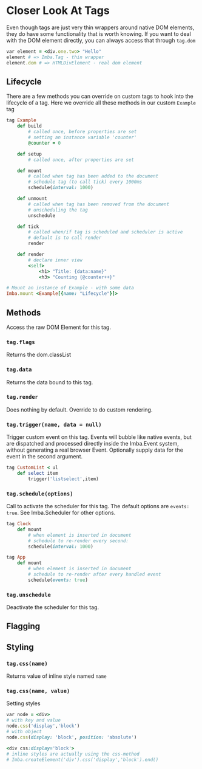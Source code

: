 # Closer Look At Tags

Even though tags are just very thin wrappers around native DOM elements, they do have some functionality that is worth knowing. If you want to deal with the DOM element directly, you can always access that through `tag.dom`

```ruby
var element = <div.one.two> "Hello"
element # => Imba.Tag - thin wrapper
element.dom # => HTMLDivElement - real dom element
```

## Lifecycle

There are a few methods you can override on custom tags to hook into the lifecycle of a tag. Here we override all these methods in our custom `Example` tag

```ruby
tag Example
    def build
        # called once, before properties are set
        # setting an instance variable 'counter'
        @counter = 0

    def setup
        # called once, after properties are set

    def mount
        # called when tag has been added to the document
        # schedule tag (to call tick) every 1000ms
        schedule(interval: 1000)

    def unmount
        # called when tag has been removed from the document
        # unscheduling the tag
        unschedule

    def tick
        # called when/if tag is scheduled and scheduler is active
        # default is to call render
        render

    def render
        # declare inner view
        <self>
            <h1> "Title: {data:name}"
            <h3> "Counting {@counter++}"

# Mount an instance of Example - with some data
Imba.mount <Example[{name: "Lifecycle"}]>
```

## Methods

Access the raw DOM Element for this tag.

### `tag.flags`

Returns the dom.classList

### `tag.data`

Returns the data bound to this tag.

### `tag.render`

Does nothing by default. Override to do custom rendering.

### `tag.trigger(name, data = null)`

Trigger custom event on this tag. Events will bubble like native events, but are dispatched and processed directly inside the Imba.Event system, without generating a real browser Event. Optionally supply data for the event in the second argument.

```ruby
tag CustomList < ul
    def select item
        trigger('listselect',item)
```

### `tag.schedule(options)`

Call to activate the scheduler for this tag. The default options are `events: true`. See Imba.Scheduler for other options.

```ruby
tag Clock
    def mount
        # when element is inserted in document
        # schedule to re-render every second:
        schedule(interval: 1000)

tag App
    def mount
        # when element is inserted in document
        # schedule to re-render after every handled event
        schedule(events: true)
```

### `tag.unschedule`

Deactivate the scheduler for this tag.

## Flagging

## Styling

### `tag.css(name)`

Returns value of inline style named `name`

### `tag.css(name, value)`

Setting styles

```ruby
var node = <div>
# with key and value
node.css('display','block')
# with object
node.css(display: 'block', position: 'absolute')

<div css:display='block'>
# inline styles are actually using the css-method
# Imba.createElement('div').css('display','block').end()
```

